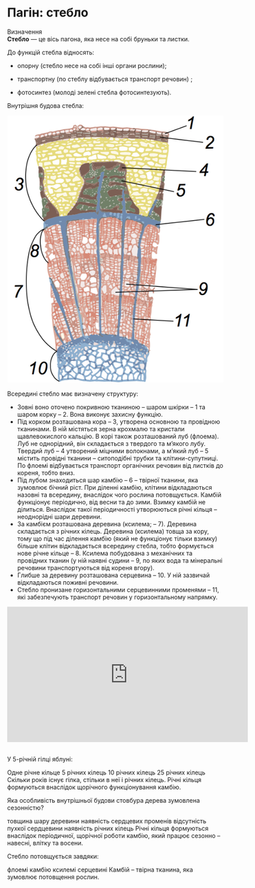 # Пагiн: стебло

<div class="eoz-wrap">
<span class="eoz">Визначення</span>
<div class="eoz-text">
<b>Стебло</b> — це вiсь пагона, яка несе на собi бруньки та листки.
</div>
</div>

До функцій стебла відносять:

-   опорну (стебло несе на собі інші органи рослини);

-   транспортну (по стеблу відбувається транспорт речовин) ;

-   фотосинтез (молоді зелені стебла фотосинтезують).


Внутрiшня будова стебла:

<div align="center">
<img src="vnutr.png" alt="Внутрiшня будова стебла"/>
</div>

Всерединi стебло має визначену структуру:
<ul>
<li>Зовнi воно оточено покривною тканиною – <span class="p1">шаром шкiрки</span> – 1 та <span class="p1">шаром корку</span> – 2. Вона виконує захисну функцiю.</li>
<li>Під корком розташована <span class="p1">кора – 3</span>, утворена основною та провідною тканинами. В ній містяться зерна крохмалю та кристали щавлевокислого кальцію. В корі також розташований луб (флоема). Луб не однорідний, він складається з твердого та м’якого лубу. <span class="p1">Твердий луб – 4</span> утворений міцними волокнами, а <span class="p1">м’який луб – 5</span> містить провідні тканини – ситоподібні трубки та клітини-супутниці. По флоемі відбувається транспорт органічних речовин від листків до кореня, тобто вниз.
<li>Під лубом знаходиться шар <span class="p1">камбію – 6</span> – твірної тканини, яка зумовлює бічний ріст. При діленні камбію, клітини відкладаються назовні та всередину, внаслідок чого рослина потовщується. Камбій функціонує періодично, від весни та до зими. Взимку камбій не ділиться. Внаслідок такої періодичності утворюються річні кільця – неоднорідні шари деревини.</li>
<li>За камбієм розташована <span class="p1">деревина (ксилема; – 7)</span>. Деревина складається з річних кілець. Деревина (ксилема) товща за кору, тому що під час ділення камбію (який не функціонує тільки взимку) більше клітин відкладається всередину стебла, тобто формується нове <span class="p1">річне кільце – 8</span>. Ксилема побудована з механічних та провідних тканин (у ній наявні <span class="p1">судини – 9</span>, по яких вода та мінеральні речовини транспортуються від кореня вгору).</li>
<li>Глибше за деревину розташована <span class="p1">серцевина – 10</span>. У ній зазвичай відкладаються поживні речовини.</li>
<li>Стебло пронизане горизонтальними <span class="p1">серцевинними променями – 11</span>, які забезпечують транспорт речовин у горизонтальному напрямку.</li>
</ul>

<div class="fluidMedia">
<iframe align="center" width="560" height="315" src="https://www.youtube.com/embed/XRaYYU2-qzM" frameborder="0" allowfullscreen></iframe>
</div>
<div class="popup">
</div> 

<br>
<quiz correctLabel="correct" incorrectLabel="incorrect" checkLabel="check"> 
    <question text="">
        <p>У 5-річній гілці яблуні:</p>
        <answer>Одне річне кільце</answer>
        <answer correct>5 річних кілець</answer>
        <answer>10 річних кілець</answer>
        <answer>25 річних кілець</answer>
    <explanation>
    Скільки років існує гілка, стільки в неї і річних кілець. Річні кільця формуються внаслідок щорічного функціонування камбію.
    </explanation>
    </question>
    <question>
        <p>Яка особливiсть внутрiшньої будови стовбура дерева зумовлена сезоннiстю?</p>
        <answer>товщина шару деревини</answer>
        <answer>наявнiсть сердцевих променiв</answer>
        <answer>вiдсутнiсть пухкої сердцевини</answer>
        <answer correct>наявнiсть рiчних кiлець</answer>
        <explanation>
        Рiчнi кiльця формуються внаслiдок перiодичної, щорiчної роботи камбiю, який працює сезонно – навеснi, влiтку та восени.
        </explanation>
    </question>
    <question>
        <p>Стебло потовщується завдяки:</p>
        <answer>флоемi</answer>
        <answer correct>камбiю</answer>
        <answer>ксилемi</answer>
        <answer>серцевинi</answer>
        <explanation>
    Камбiй – твiрна тканина, яка зумовлює потовщення рослин.
    </explanation>
    </question>
</quiz>
   
